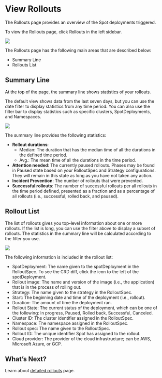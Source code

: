 # View Rollouts

The Rollouts page provides an overview of the Spot deployments triggered.

To view the Rollouts page, click Rollouts in the left sidebar.

<img src="/ocean-cd/_media/tutorials-rollouts-05.png" />

The Rollouts page has the following main areas that are described below:

- Summary Line
- Rollouts List

## Summary Line

At the top of the page, the summary line shows statistics of your rollouts.

The default view shows data from the last seven days, but you can use the date filter to display statistics from any time period. You can also use the filter bar to display statistics such as specific clusters, SpotDeployments, and Namespaces.

<img src="/ocean-cd/_media/tutorials-rollouts-04.png" />

The summary line provides the following statistics:

- **Rollout durations**:
  - Median: The duration that has the median time of all the durations in the defined time period.
  - Avg.: The mean time of all the durations in the time period.
- **Attention needed**: The currently paused rollouts. Phases may be found in Paused state based on your RolloutSpec and Strategy configurations. They will remain in this state as long as you have not taken any action.
- **Incident Prevention**: The number of rollouts that were prevented.
- **Successful rollouts**: The number of successful rollouts per all rollouts in the time period defined, presented as a fraction and as a percentage of all rollouts (i.e., successful, rolled back, and paused).

## Rollout List

The list of rollouts gives you top-level information about one or more rollouts. If the list is long, you can use the filter above to display a subset of rollouts. The statistics in the summary line will be calculated according to the filter you use.

<img src="/ocean-cd/_media/tutorials-rollouts-03.png" />

The following information is included in the rollout list:

- SpotDeployment: The name given to the spotDeployment in the RolloutSpec. To see the CRD diff, click the icon to the left of the spotDeployment.
- Rollout image: The name and version of the image (i.e., the application) that is in the process of rolling out.
- Strategy: The name given to the strategy in the RolloutSpec.
- Start: The beginning date and time of the deployment (i.e., rollout).
- Duration: The amount of time the deployment ran.
- Rollout State: The current status of the deployment, which can be one of the following: In progress, Paused, Rolled back, Successful, Canceled.
- Cluster ID: The cluster identifier assigned in the RolloutSpec.
- Namespace: The namespace assigned in the RolloutSpec.
- Rollout spec: The name given to the RolloutSpec.
- Rollout ID: The unique identifier Spot has assigned to the rollout.
- Cloud provider: The provider of the cloud infrastructure; can be AWS, Microsoft Azure, or GCP.

## What’s Next?

Learn about [detailed rollouts](ocean-cd/tutorials/view-rollouts/detailed-rollout) page.
